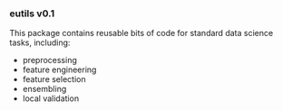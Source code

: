 ### eutils v0.1

This package contains reusable bits of code for standard data science tasks, including:
* preprocessing
* feature engineering
* feature selection
* ensembling
* local validation